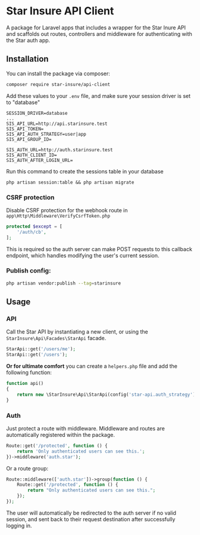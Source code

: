 # Star Insure API Client

A package for Laravel apps that includes a wrapper for the Star Inure API and scaffolds out routes, controllers and middleware for authenticating with the Star auth app.

## Installation

You can install the package via composer:

```bash
composer require star-insure/api-client
```

Add these values to your `.env` file, and make sure your session driver is set to "database"
```
SESSION_DRIVER=database
...
SIS_API_URL=http://api.starinsure.test
SIS_API_TOKEN=
SIS_API_AUTH_STRATEGY=user|app
SIS_API_GROUP_ID=

SIS_AUTH_URL=http://auth.starinsure.test
SIS_AUTH_CLIENT_ID=
SIS_AUTH_AFTER_LOGIN_URL=
```

Run this command to create the sessions table in your database
```
php artisan session:table && php artisan migrate
```

### CSRF protection
Disable CSRF protection for the webhook route in `app\Http\Middleware\VerifyCsrfToken.php`
```php
protected $except = [
    '/auth/cb',
];
```
This is required so the auth server can make POST requests to this callback endpoint, which handles modifying the user's current session.

### Publish config:
```bash
php artisan vendor:publish --tag=starinsure
```

## Usage

### API
Call the Star API by instantiating a new client, or using the `StarInsure\Api\Facades\StarApi` facade.
```php
StarApi::get('/users/me');
StarApi::get('/users');
```

**Or for ultimate comfort** you can create a `helpers.php` file and add the following function:
```php
function api()
{
    return new \StarInsure\Api\StarApi(config('star-api.auth_strategy'), 'v1');
}
```

### Auth
Just protect a route with middleware. Middleware and routes are automatically registered within the package.
```php
Route::get('/protected', function () {
    return 'Only authenticated users can see this.';
})->middleware('auth.star');
```

Or a route group:
```php
Route::middleware(['auth.star'])->group(function () {
    Route::get('/protected', function () {
        return "Only authenticated users can see this.";
    });
});
```

The user will automatically be redirected to the auth server if no valid session, and sent back to their request destination after successfully logging in.
